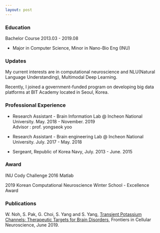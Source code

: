 ```yaml
---
layout: post
---
```


### Education

Bachelor Course 2013.03 - 2019.08  

- Major in Computer Science, Minor in Nano-Bio Eng (INU)

### Updates

My current interests are in computational neuroscience and NLU(Natural Language Understanding), Multimodal Deep Learning.

Recently, I joined a government-funded program on developing big data platforms at BIT Academy located in Seoul, Korea.

### Professional Experience

- Research Assistant - Brain Information Lab @ Incheon National University. May. 2018 - November. 2019  
  Advisor : prof. yongseok yoo
  
- Research Assistant - Brain engineering Lab @ Incheon National University. July. 2017 - May. 2018

- Sergeant, Republic of Korea Navy, July. 2013 - June. 2015 



### Award
INU Cody Challenge 2016 Matlab

2019 Korean Computational Neuroscience Winter School - Excellence Award

### Publications
W. Noh, S. Pak, G. Choi, S. Yang and S. Yang, [Transient Potassium Channels: Therapeutic Targets for Brain Disorders](https://www.frontiersin.org/articles/10.3389/fncel.2019.00265/full), Frontiers in Cellular Neuroscience, June 2019.


